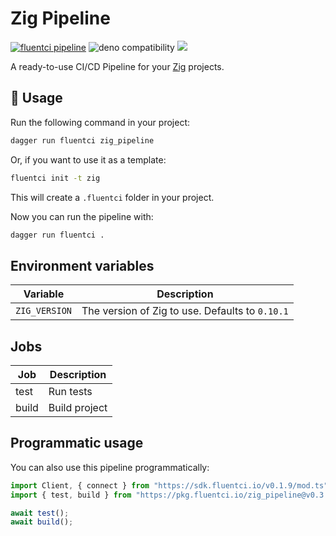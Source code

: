 # Zig Pipeline

[![fluentci pipeline](https://img.shields.io/badge/dynamic/json?label=pkg.fluentci.io&labelColor=%23000&color=%23460cf1&url=https%3A%2F%2Fapi.fluentci.io%2Fv1%2Fpipeline%2Fzig_pipeline&query=%24.version)](https://pkg.fluentci.io/zig_pipeline)
![deno compatibility](https://shield.deno.dev/deno/^1.34)
[![](https://img.shields.io/codecov/c/gh/fluent-ci-templates/zig-pipeline)](https://codecov.io/gh/fluent-ci-templates/zig-pipeline)

A ready-to-use CI/CD Pipeline for your [Zig](https://ziglang.org/) projects.

## 🚀 Usage

Run the following command in your project:

```bash
dagger run fluentci zig_pipeline
```

Or, if you want to use it as a template:

```bash
fluentci init -t zig
```

This will create a `.fluentci` folder in your project.

Now you can run the pipeline with:

```bash
dagger run fluentci .
```

## Environment variables

| Variable        | Description                                    |
| --------------- | ---------------------------------------------- |
| `ZIG_VERSION`   | The version of Zig to use. Defaults to `0.10.1` |

## Jobs

| Job       | Description   |
| --------- | ------------- |
| test      | Run tests     |
| build     | Build project |

## Programmatic usage

You can also use this pipeline programmatically:

```ts
import Client, { connect } from "https://sdk.fluentci.io/v0.1.9/mod.ts";
import { test, build } from "https://pkg.fluentci.io/zig_pipeline@v0.3.0/mod.ts";

await test();
await build();
```
